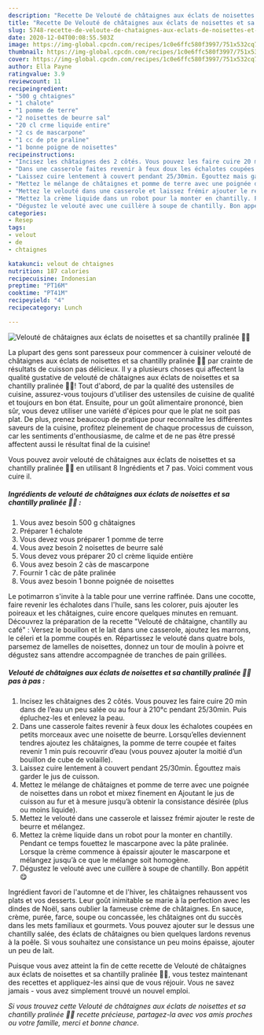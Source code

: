 ```yaml
---
description: "Recette De Velouté de châtaignes aux éclats de noisettes et sa chantilly pralinée 🍂🌰"
title: "Recette De Velouté de châtaignes aux éclats de noisettes et sa chantilly pralinée 🍂🌰"
slug: 5748-recette-de-veloute-de-chataignes-aux-eclats-de-noisettes-et-sa-chantilly-pralinee
date: 2020-12-04T00:08:55.503Z
image: https://img-global.cpcdn.com/recipes/1c0e6ffc580f3997/751x532cq70/veloute-de-chataignes-aux-eclats-de-noisettes-et-sa-chantilly-pralinee-🍂🌰-photo-principale-de-la-recette.jpg
thumbnail: https://img-global.cpcdn.com/recipes/1c0e6ffc580f3997/751x532cq70/veloute-de-chataignes-aux-eclats-de-noisettes-et-sa-chantilly-pralinee-🍂🌰-photo-principale-de-la-recette.jpg
cover: https://img-global.cpcdn.com/recipes/1c0e6ffc580f3997/751x532cq70/veloute-de-chataignes-aux-eclats-de-noisettes-et-sa-chantilly-pralinee-🍂🌰-photo-principale-de-la-recette.jpg
author: Ella Payne
ratingvalue: 3.9
reviewcount: 11
recipeingredient:
- "500 g chtaignes"
- "1 chalote"
- "1 pomme de terre"
- "2 noisettes de beurre sal"
- "20 cl crme liquide entire"
- "2 cs de mascarpone"
- "1 cc de pte praline"
- "1 bonne poigne de noisettes"
recipeinstructions:
- "Incisez les châtaignes des 2 côtés. Vous pouvez les faire cuire 20 min dans de l’eau un peu salée ou au four à 210°c pendant 25/30min. Puis épluchez-les et enlevez la peau."
- "Dans une casserole faites revenir à feux doux les échalotes coupées en petits morceaux avec une noisette de beurre. Lorsqu’elles deviennent tendres ajoutez les châtaignes, la pomme de terre coupée et faites revenir 1 min puis recouvrir d’eau (vous pouvez ajouter la moitié d’un bouillon de cube de volaille)."
- "Laissez cuire lentement à couvert pendant 25/30min. Égouttez mais garder le jus de cuisson."
- "Mettez le mélange de châtaignes et pomme de terre avec une poignée de noisettes dans un robot et mixez finement en Ajoutant le jus de cuisson au fur et à mesure jusqu’à obtenir la consistance désirée (plus ou moins liquide)."
- "Mettez le velouté dans une casserole et laissez frémir ajouter le reste de beurre et mélangez."
- "Mettez la crème liquide dans un robot pour la monter en chantilly. Pendant ce temps fouettez le mascarpone avec la pâte pralinée. Lorsque la crème commence à épaissir ajouter le mascarpone et mélangez jusqu’à ce que le mélange soit homogène."
- "Dégustez le velouté avec une cuillère à soupe de chantilly. Bon appétit 😋"
categories:
- Resep
tags:
- velout
- de
- chtaignes

katakunci: velout de chtaignes 
nutrition: 187 calories
recipecuisine: Indonesian
preptime: "PT16M"
cooktime: "PT41M"
recipeyield: "4"
recipecategory: Lunch

---
```



![Velouté de châtaignes aux éclats de noisettes et sa chantilly pralinée 🍂🌰](https://img-global.cpcdn.com/recipes/1c0e6ffc580f3997/751x532cq70/veloute-de-chataignes-aux-eclats-de-noisettes-et-sa-chantilly-pralinee-🍂🌰-photo-principale-de-la-recette.jpg)

La plupart des gens sont paresseux pour commencer à cuisiner velouté de châtaignes aux éclats de noisettes et sa chantilly pralinée 🍂🌰 par crainte de résultats de cuisson pas délicieux. Il y a plusieurs choses qui affectent la qualité gustative de velouté de châtaignes aux éclats de noisettes et sa chantilly pralinée 🍂🌰! Tout d'abord, de par la qualité des ustensiles de cuisine, assurez-vous toujours d'utiliser des ustensiles de cuisine de qualité et toujours en bon état. Ensuite, pour un goût alimentaire prononcé, bien sûr, vous devez utiliser une variété d'épices pour que le plat ne soit pas plat. De plus, prenez beaucoup de pratique pour reconnaître les différentes saveurs de la cuisine, profitez pleinement de chaque processus de cuisson, car les sentiments d'enthousiasme, de calme et de ne pas être pressé affectent aussi le résultat final de la cuisine!

<!--inarticleads1-->

Vous pouvez avoir velouté de châtaignes aux éclats de noisettes et sa chantilly pralinée 🍂🌰 en utilisant 8 Ingrédients et 7 pas. Voici comment vous cuire il.

##### Ingrédients de velouté de châtaignes aux éclats de noisettes et sa chantilly pralinée 🍂🌰 :

1. Vous avez besoin 500 g châtaignes
1. Préparer 1 échalote
1. Vous devez vous préparer 1 pomme de terre
1. Vous avez besoin 2 noisettes de beurre salé
1. Vous devez vous préparer 20 cl crème liquide entière
1. Vous avez besoin 2 càs de mascarpone
1. Fournir 1 càc de pâte pralinée
1. Vous avez besoin 1 bonne poignée de noisettes


Le potimarron s&#39;invite à la table pour une verrine raffinée. Dans une cocotte, faire revenir les échalotes dans l&#39;huile, sans les colorer, puis ajouter les poireaux et les châtaignes, cuire encore quelques minutes en remuant. Découvrez la préparation de la recette &#34;Velouté de châtaigne, chantilly au café&#34; : Versez le bouillon et le lait dans une casserole, ajoutez les marrons, le céleri et la pomme coupés en. Répartissez le velouté dans quatre bols, parsemez de lamelles de noisettes, donnez un tour de moulin à poivre et dégustez sans attendre accompagnée de tranches de pain grillées. 

<!--inarticleads2-->

##### Velouté de châtaignes aux éclats de noisettes et sa chantilly pralinée 🍂🌰 pas à pas :

1. Incisez les châtaignes des 2 côtés. Vous pouvez les faire cuire 20 min dans de l’eau un peu salée ou au four à 210°c pendant 25/30min. Puis épluchez-les et enlevez la peau.
1. Dans une casserole faites revenir à feux doux les échalotes coupées en petits morceaux avec une noisette de beurre. Lorsqu’elles deviennent tendres ajoutez les châtaignes, la pomme de terre coupée et faites revenir 1 min puis recouvrir d’eau (vous pouvez ajouter la moitié d’un bouillon de cube de volaille).
1. Laissez cuire lentement à couvert pendant 25/30min. Égouttez mais garder le jus de cuisson.
1. Mettez le mélange de châtaignes et pomme de terre avec une poignée de noisettes dans un robot et mixez finement en Ajoutant le jus de cuisson au fur et à mesure jusqu’à obtenir la consistance désirée (plus ou moins liquide).
1. Mettez le velouté dans une casserole et laissez frémir ajouter le reste de beurre et mélangez.
1. Mettez la crème liquide dans un robot pour la monter en chantilly. Pendant ce temps fouettez le mascarpone avec la pâte pralinée. Lorsque la crème commence à épaissir ajouter le mascarpone et mélangez jusqu’à ce que le mélange soit homogène.
1. Dégustez le velouté avec une cuillère à soupe de chantilly. Bon appétit 😋


Ingrédient favori de l&#39;automne et de l&#39;hiver, les châtaignes rehaussent vos plats et vos desserts. Leur goût inimitable se marie à la perfection avec les dindes de Noël, sans oublier la fameuse crème de châtaignes. En sauce, crème, purée, farce, soupe ou concassée, les châtaignes ont du succès dans les mets familiaux et gourmets. Vous pouvez ajouter sur le dessus une chantilly salée, des éclats de châtaignes ou bien quelques lardons revenus à la poêle. Si vous souhaitez une consistance un peu moins épaisse, ajouter un peu de lait. 

<!--inarticleads1-->

<p>
Puisque vous avez atteint la fin de cette recette de Velouté de châtaignes aux éclats de noisettes et sa chantilly pralinée 🍂🌰, vous testez maintenant des recettes et appliquez-les ainsi que de vous réjouir. Vous ne savez jamais - vous avez simplement trouvé un nouvel emploi.
</p>

<p>
<i>Si vous trouvez cette Velouté de châtaignes aux éclats de noisettes et sa chantilly pralinée 🍂🌰 recette précieuse, partagez-la avec vos amis proches ou votre famille, merci et bonne chance.</i>
</p>
